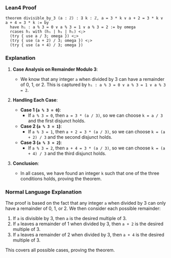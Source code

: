 ### Lean4 Proof
```lean4
theorem divisible_by_3 (a : ℤ) : ∃ k : ℤ, a = 3 * k ∨ a + 2 = 3 * k ∨ a + 4 = 3 * k := by
  have h₁ : a % 3 = 0 ∨ a % 3 = 1 ∨ a % 3 = 2 := by omega
  rcases h₁ with (h₁ | h₁ | h₁) <;>
  (try { use a / 3; omega }) <;>
  (try { use (a + 2) / 3; omega }) <;>
  (try { use (a + 4) / 3; omega })
```

### Explanation
1. **Case Analysis on Remainder Modulo 3**:
   - We know that any integer `a` when divided by 3 can have a remainder of 0, 1, or 2. This is captured by `h₁ : a % 3 = 0 ∨ a % 3 = 1 ∨ a % 3 = 2`.

2. **Handling Each Case**:
   - **Case 1 (`a % 3 = 0`)**:
     - If `a % 3 = 0`, then `a = 3 * (a / 3)`, so we can choose `k = a / 3` and the first disjunct holds.
   - **Case 2 (`a % 3 = 1`)**:
     - If `a % 3 = 1`, then `a + 2 = 3 * (a / 3)`, so we can choose `k = (a + 2) / 3` and the second disjunct holds.
   - **Case 3 (`a % 3 = 2`)**:
     - If `a % 3 = 2`, then `a + 4 = 3 * (a / 3)`, so we can choose `k = (a + 4) / 3` and the third disjunct holds.

3. **Conclusion**:
   - In all cases, we have found an integer `k` such that one of the three conditions holds, proving the theorem.

### Normal Language Explanation
The proof is based on the fact that any integer `a` when divided by 3 can only have a remainder of 0, 1, or 2. We then consider each possible remainder:
1. If `a` is divisible by 3, then `a` is the desired multiple of 3.
2. If `a` leaves a remainder of 1 when divided by 3, then `a + 2` is the desired multiple of 3.
3. If `a` leaves a remainder of 2 when divided by 3, then `a + 4` is the desired multiple of 3.

This covers all possible cases, proving the theorem.